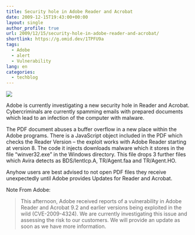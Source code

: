 ```yaml
---
title: Security hole in Adobe Reader and Acrobat
date: 2009-12-15T19:43:00+00:00
layout: single
author_profile: true
url: 2009/12/15/security-hole-in-adobe-reader-and-acrobat/
shortlink: https://g.omid.dev/1TPFU9a
tags:
  - Adobe
  - alert
  - Vulnerability
lang: en
categories: 
  - techblog
---
```

[![](http://1.bp.blogspot.com/_vaUVXcmC3OI/SyffL-JURJI/AAAAAAAAAWM/pANPmriBXO4/s320/acrobat_logo.png)](http://1.bp.blogspot.com/_vaUVXcmC3OI/SyffL-JURJI/AAAAAAAAAWM/pANPmriBXO4/s1600-h/acrobat_logo.png)

Adobe is currently investigating a new security hole in Reader and Acrobat. Cybercriminals are currently spamming emails with prepared documents which lead to an infection of the computer with malware.

The PDF document abuses a buffer overflow in a new place within the Adobe programs. There is a JavaScript object included in the PDF which checks the Reader Version – the exploit works with Adobe Reader starting at version 8. The code it injects downloads malware which it stores in the file “winver32.exe” in the Windows directory. This file drops 3 further files which Avira detects as BDS/Ientlcp.A, TR/Agent.faa and TR/Agent.HO.

Anyhow users are best advised to not open PDF files they receive unexpectedly until Adobe provides Updates for Reader and Acrobat.

Note From Adobe:

> This afternoon, Adobe received reports of a vulnerability in Adobe Reader and Acrobat 9.2 and earlier versions being exploited in the wild (CVE-2009-4324). We are currently investigating this issue and assessing the risk to our customers. We will provide an update as soon as we have more information.